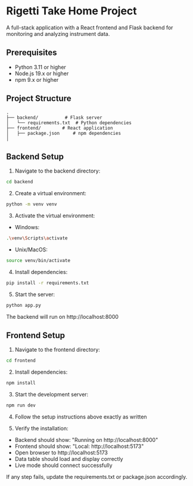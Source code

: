 # Rigetti Take Home Project

A full-stack application with a React frontend and Flask backend for monitoring and analyzing instrument data.

## Prerequisites

- Python 3.11 or higher
- Node.js 19.x or higher
- npm 9.x or higher

## Project Structure

```
.
├── backend/          # Flask server
│   └── requirements.txt  # Python dependencies
├── frontend/        # React application
│   ├── package.json     # npm dependencies
│   
```

## Backend Setup

1. Navigate to the backend directory:
```sh
cd backend
```

2. Create a virtual environment:
```sh
python -m venv venv
```

3. Activate the virtual environment:
- Windows:
```sh
.\venv\Scripts\activate
```
- Unix/MacOS:
```sh
source venv/bin/activate
```

4. Install dependencies:
```sh
pip install -r requirements.txt
```

5. Start the server:
```sh
python app.py
```

The backend will run on http://localhost:8000

## Frontend Setup

1. Navigate to the frontend directory:
```sh
cd frontend
```

2. Install dependencies:
```sh
npm install
```

3. Start the development server:
```sh
npm run dev
```

4. Follow the setup instructions above exactly as written

5. Verify the installation:
- Backend should show: "Running on http://localhost:8000"
- Frontend should show: "Local: http://localhost:5173"
- Open browser to http://localhost:5173
- Data table should load and display correctly
- Live mode should connect successfully

If any step fails, update the requirements.txt or package.json accordingly.

